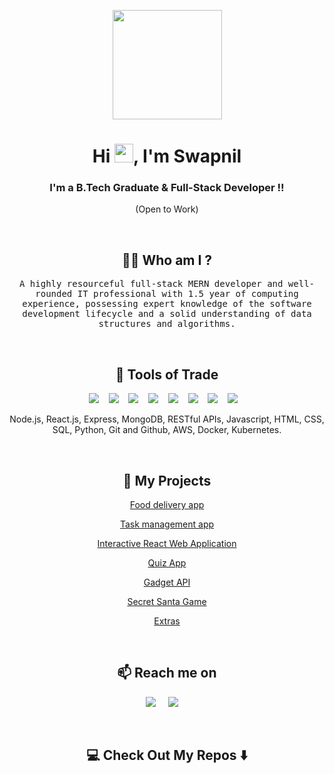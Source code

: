 <p align="center">
  <a href="#"><img height="175px" src="https://i.giphy.com/media/v1.Y2lkPTc5MGI3NjExeXpqYWI3c3Y1eXE0dmdieHoyZGY4NHB0eW9oa3M2N3pzc2l0M3pheCZlcD12MV9pbnRlcm5hbF9naWZfYnlfaWQmY3Q9Zw/CuuSHzuc0O166MRfjt/giphy.gif"/></a>
</p>
<h1 align="center">Hi <img src="https://raw.githubusercontent.com/MartinHeinz/MartinHeinz/master/wave.gif" width="30px">, I'm Swapnil</h1>
<h3 align="center">I'm a B.Tech Graduate & Full-Stack Developer !!</h3>
<p align="center"> (Open to Work)</p> <br>

<h2 align="center"> 👨‍💻 Who am I ?</h2>
<p align="center">
  <samp>A highly resourceful full-stack MERN developer and well-rounded IT professional with 1.5 year of computing experience, possessing expert knowledge of the software development lifecycle and a solid understanding of data structures and algorithms.
  </samp>
</p> 
<br>

<h2 align="center"> 🔭 Tools of Trade</h2>
<p align="center">
  <img src="https://img.shields.io/badge/node.js%20-%2343853D.svg?&style=for-the-badge&logo=node.js&logoColor=white" />&nbsp;&nbsp;&nbsp;
  <img src="https://img.shields.io/badge/react%20-%2300D9FF.svg?&style=for-the-badge&logo=react&logoColor=white" />&nbsp;&nbsp;&nbsp;
  <img src="https://img.shields.io/badge/express.js-%23404d59.svg?style=for-the-badge&logo=express&logoColor=%2361DAFB" />&nbsp;&nbsp;&nbsp;
  <img src="https://img.shields.io/badge/MongoDB-%234ea94b.svg?style=for-the-badge&logo=mongodb&logoColor=white" />&nbsp;&nbsp;&nbsp;
  <img src="https://img.shields.io/badge/javascript-%23323330.svg?style=for-the-badge&logo=javascript&logoColor=%23F7DF1E" />&nbsp;&nbsp;&nbsp;
  <img src="https://img.shields.io/badge/html5-%23E34F26.svg?style=for-the-badge&logo=html5&logoColor=white" />&nbsp;&nbsp;&nbsp;
  <img src="https://img.shields.io/badge/css3-%231572B6.svg?style=for-the-badge&logo=css3&logoColor=white" />&nbsp;&nbsp;&nbsp;
  <img src="https://img.shields.io/badge/postgres-%23316192.svg?style=for-the-badge&logo=postgresql&logoColor=white" />&nbsp;&nbsp;&nbsp;
</p>
<p align="center">Node.js, React.js, Express, MongoDB, RESTful APIs, Javascript, HTML, CSS, SQL, Python, Git and Github, AWS, Docker, Kubernetes.</p>
<br>

<h2 align="center">💬 My Projects</h2>
  <p align="center"><a target="_blank"href="https://github.com/swapnilganvir/project_app">Food delivery app</a>
  </p>
  <p align="center"><a target="_blank"href="https://task-management-frontend-1wng.onrender.com">Task management app</a>
  </p>
  <p align="center"><a target="_blank"href="https://github.com/swapnilganvir/web-app-counter-form-editor">Interactive React Web Application</a>
  </p>
  <p align="center"><a target="_blank"href="https://github.com/swapnilganvir/Quiz-App">Quiz App</a>
  </p>
  <p align="center"><a target="_blank"href="https://github.com/swapnilganvir/Gadgets-backend">Gadget API</a>
  </p>
  <p align="center"><a target="_blank"href="https://github.com/swapnilganvir/Secret-Santa-Game">Secret Santa Game</a>
  </p>
  <p align="center"><a target="_blank"href="https://github.com/swapnilganvir/swapnilganvir.github.io">Extras</a>
  </p>
<br>

<h2  align="center">📫 Reach me on</h2>
<p align="center">
  <a target="_blank"href="https://www.linkedin.com/in/swapnilganvir"><img src="https://img.shields.io/badge/linkedin-%230077B5.svg?&style=for-the-badge&logo=linkedin&logoColor=white" /></a>&nbsp;&nbsp;&nbsp;&nbsp;
  <a href="mailto:swapnilganvir54@gmail.com?subject=Hello%20Ileri,%20From%20Github"><img src="https://img.shields.io/badge/gmail-%23D14836.svg?&style=for-the-badge&logo=gmail&logoColor=white" /></a>&nbsp;&nbsp;&nbsp;&nbsp;
</p>
<br>

<h2  align="center">💻 Check Out My Repos ⬇️ </h2>
